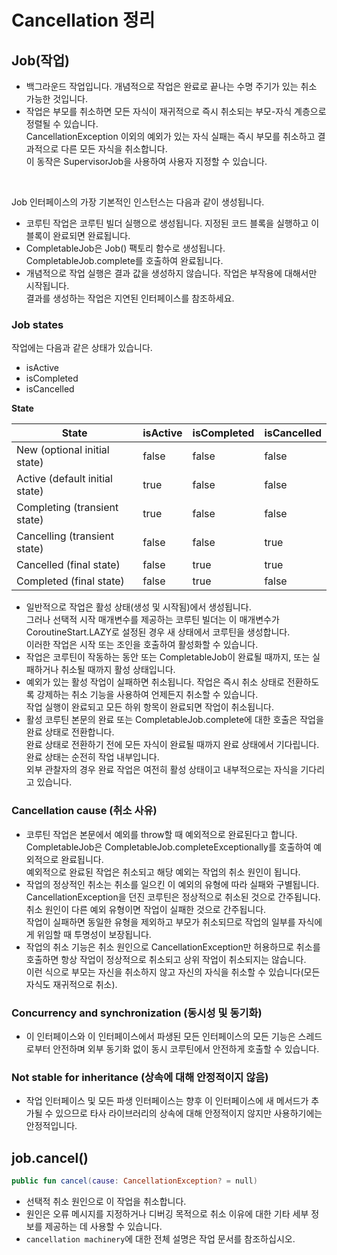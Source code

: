 # Cancellation 정리

## Job(작업)
- 백그라운드 작업입니다. 개념적으로 작업은 완료로 끝나는 수명 주기가 있는 취소 가능한 것입니다.
- 작업은 부모를 취소하면 모든 자식이 재귀적으로 즉시 취소되는 부모-자식 계층으로 정렬될 수 있습니다. \
  CancellationException 이외의 예외가 있는 자식 실패는 즉시 부모를 취소하고 결과적으로 다른 모든 자식을 취소합니다. \
  이 동작은 SupervisorJob을 사용하여 사용자 지정할 수 있습니다.

<br/>

Job 인터페이스의 가장 기본적인 인스턴스는 다음과 같이 생성됩니다.
- 코루틴 작업은 코루틴 빌더 실행으로 생성됩니다. 지정된 코드 블록을 실행하고 이 블록이 완료되면 완료됩니다.
- CompletableJob은 Job() 팩토리 함수로 생성됩니다. CompletableJob.complete를 호출하여 완료됩니다.
- 개념적으로 작업 실행은 결과 값을 생성하지 않습니다. 작업은 부작용에 대해서만 시작됩니다. \
  결과를 생성하는 작업은 지연된 인터페이스를 참조하세요.

### Job states
작업에는 다음과 같은 상태가 있습니다.
- isActive
- isCompleted
- isCancelled

**State**

| State | isActive | isCompleted | isCancelled |
| --- | --- | --- | --- |
| New (optional initial state) | false | false | false |
| Active (default initial state) | true | false | false |
| Completing (transient state) | true | false | false |
| Cancelling (transient state) | false | false | true |
| Cancelled (final state) | false | true | true |
| Completed (final state) | false | true | false |

- 일반적으로 작업은 활성 상태(생성 및 시작됨)에서 생성됩니다. \
  그러나 선택적 시작 매개변수를 제공하는 코루틴 빌더는 이 매개변수가 CoroutineStart.LAZY로 설정된 경우 새 상태에서 코루틴을 생성합니다. \
  이러한 작업은 시작 또는 조인을 호출하여 활성화할 수 있습니다.
- 작업은 코루틴이 작동하는 동안 또는 CompletableJob이 완료될 때까지, 또는 실패하거나 취소될 때까지 활성 상태입니다.
- 예외가 있는 활성 작업이 실패하면 취소됩니다. 작업은 즉시 취소 상태로 전환하도록 강제하는 취소 기능을 사용하여 언제든지 취소할 수 있습니다. \
  작업 실행이 완료되고 모든 하위 항목이 완료되면 작업이 취소됩니다.
- 활성 코루틴 본문의 완료 또는 CompletableJob.complete에 대한 호출은 작업을 완료 상태로 전환합니다. \
  완료 상태로 전환하기 전에 모든 자식이 완료될 때까지 완료 상태에서 기다립니다. 완료 상태는 순전히 작업 내부입니다. \
  외부 관찰자의 경우 완료 작업은 여전히 활성 상태이고 내부적으로는 자식을 기다리고 있습니다.

### Cancellation cause (취소 사유)
- 코루틴 작업은 본문에서 예외를 throw할 때 예외적으로 완료된다고 합니다. \
  CompletableJob은 CompletableJob.completeExceptionally를 호출하여 예외적으로 완료됩니다. \
  예외적으로 완료된 작업은 취소되고 해당 예외는 작업의 취소 원인이 됩니다.
- 작업의 정상적인 취소는 취소를 일으킨 이 예외의 유형에 따라 실패와 구별됩니다. \
  CancellationException을 던진 코루틴은 정상적으로 취소된 것으로 간주됩니다. \
  취소 원인이 다른 예외 유형이면 작업이 실패한 것으로 간주됩니다. \
  작업이 실패하면 동일한 유형을 제외하고 부모가 취소되므로 작업의 일부를 자식에게 위임할 때 투명성이 보장됩니다.
- 작업의 취소 기능은 취소 원인으로 CancellationException만 허용하므로 취소를 호출하면 항상 작업이 정상적으로 취소되고 상위 작업이 취소되지는 않습니다. \
  이런 식으로 부모는 자신을 취소하지 않고 자신의 자식을 취소할 수 있습니다(모든 자식도 재귀적으로 취소).

### Concurrency and synchronization (동시성 및 동기화)
- 이 인터페이스와 이 인터페이스에서 파생된 모든 인터페이스의 모든 기능은 스레드로부터 안전하며 외부 동기화 없이 동시 코루틴에서 안전하게 호출할 수 있습니다.

### Not stable for inheritance (상속에 대해 안정적이지 않음)
- 작업 인터페이스 및 모든 파생 인터페이스는 향후 이 인터페이스에 새 메서드가 추가될 수 있으므로 타사 라이브러리의 상속에 대해 안정적이지 않지만 사용하기에는 안정적입니다.

## job.cancel()

```kotlin
public fun cancel(cause: CancellationException? = null)
```

- 선택적 취소 원인으로 이 작업을 취소합니다.
- 원인은 오류 메시지를 지정하거나 디버깅 목적으로 취소 이유에 대한 기타 세부 정보를 제공하는 데 사용할 수 있습니다.
- `cancellation machinery`에 대한 전체 설명은 작업 문서를 참조하십시오.

